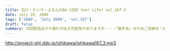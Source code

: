 ```yaml
---
title: 石川・ホンマ・ぶるんのBe-SIDE Your Life! vol.167-3
date: July 29, 2009
tags: ['2009', 'July 2009', 'vol.167']
draft: false
summary: 次回配信は少々遅れが出る可能性がありますが・・・「握手会」のためご容赦を！安全運転での帰還を祈っていてください～～～NAMAE
---
```


http://project-phi.ddo.jp/ishikawa/ishikawa167_3.mp3